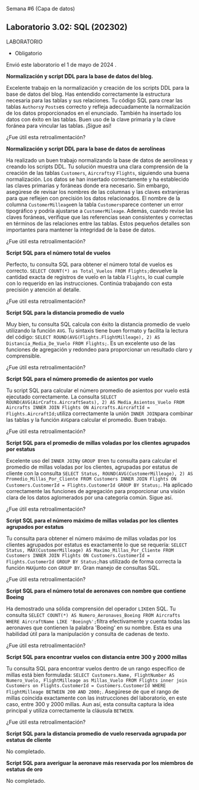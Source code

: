 ﻿
Semana #6 (Capa de datos)

## Laboratorio 3.02: SQL (202302)

LABORATORIO

* Obligatorio
  

Envió este laboratorio el 1 de mayo de 2024 .

**Normalización y script DDL para la base de datos del blog.**

Excelente trabajo en la normalización y creación de los scripts DDL para la base de datos del blog. Has entendido correctamente la estructura necesaria para las tablas y sus relaciones. Tu código SQL para crear las tablas `Authors`y `Posts`es correcto y refleja adecuadamente la normalización de los datos proporcionados en el enunciado. También ha insertado los datos con éxito en las tablas. Buen uso de la clave primaria y la clave foránea para vincular las tablas. ¡Sigue así!

¿Fue útil esta retroalimentación?

**Normalización y script DDL para la base de datos de aerolíneas**

Ha realizado un buen trabajo normalizando la base de datos de aerolíneas y creando los scripts DDL. Tu solución muestra una clara comprensión de la creación de las tablas `Customers`, `Aircrafts`y `Flights`, siguiendo una buena normalización. Los datos se han insertado correctamente y ha establecido las claves primarias y foráneas donde era necesario. Sin embargo, asegúrese de revisar los nombres de las columnas y las claves extranjeras para que reflejen con precisión los datos relacionados. El nombre de la columna `CustomerMilleage`en la tabla `Customers`parece contener un error tipográfico y podría ajustarse a `CustomerMileage`. Además, cuando revise las claves foráneas, verifique que las referencias sean consistentes y correctas en términos de las relaciones entre las tablas. Estos pequeños detalles son importantes para mantener la integridad de la base de datos.

¿Fue útil esta retroalimentación?

**Script SQL para el número total de vuelos**

Perfecto, tu consulta SQL para obtener el número total de vuelos es correcto. `SELECT COUNT(*) as Total_Vuelos FROM Flights;`devuelve la cantidad exacta de registros de vuelo en la tabla `Flights`, lo cual cumple con lo requerido en las instrucciones. Continúa trabajando con esta precisión y atención al detalle.

¿Fue útil esta retroalimentación?

**Script SQL para la distancia promedio de vuelo**

Muy bien, tu consulta SQL calcula con éxito la distancia promedio de vuelo utilizando la función `AVG`. Tu sintaxis tiene buen formato y facilita la lectura del código: `SELECT ROUND(AVG(Flights.FlightMilleage), 2) AS Distancia_Media_De_Vuelo FROM Flights;`. Es un excelente uso de las funciones de agregación y redondeo para proporcionar un resultado claro y comprensible.

¿Fue útil esta retroalimentación?

**Script SQL para el número promedio de asientos por vuelo**

Tu script SQL para calcular el número promedio de asientos por vuelo está ejecutado correctamente. La consulta `SELECT ROUND(AVG(AirCrafts.AircraftSeats), 2) AS Media_Asientos_Vuelo FROM Aircrafts INNER JOIN Flights ON Aircrafts.AircraftId = Flights.AircraftId;`utiliza correctamente la unión `INNER JOIN`para combinar las tablas y la función `AVG`para calcular el promedio. Buen trabajo.

¿Fue útil esta retroalimentación?

**Script SQL para el promedio de millas voladas por los clientes agrupados por estatus**

Excelente uso del `INNER JOIN`y `GROUP BY`en tu consulta para calcular el promedio de millas voladas por los clientes, agrupadas por estatus de cliente con la consulta `SELECT Status, ROUND(AVG(CustomerMilleage), 2) AS Promedio_Millas_Por_Cliente FROM Customers INNER JOIN Flights ON Customers.CustomerId = Flights.CustomerId GROUP BY Status;`. Ha aplicado correctamente las funciones de agregación para proporcionar una visión clara de los datos aglomerados por una categoría común. Sigue así.

¿Fue útil esta retroalimentación?

**Script SQL para el número máximo de millas voladas por los clientes agrupados por estatus**

Tu consulta para obtener el número máximo de millas voladas por los clientes agrupados por estatus es exactamente lo que se requería: `SELECT Status, MAX(CustomerMilleage) AS Maximo_Millas_Por_Cliente FROM Customers INNER JOIN Flights ON Customers.CustomerId = Flights.CustomerId GROUP BY Status;`has utilizado de forma correcta la función `MAX`junto con `GROUP BY`. Gran manejo de consultas SQL.

¿Fue útil esta retroalimentación?

**Script SQL para el número total de aeronaves con nombre que contiene Boeing**

Ha demostrado una sólida comprensión del operador `LIKE`en SQL. Tu consulta `SELECT COUNT(*) AS Numero_Aeronaves_Boeing FROM Aircrafts WHERE AircraftName LIKE 'Boeing%';`filtra efectivamente y cuenta todas las aeronaves que contienen la palabra 'Boeing' en su nombre. Esta es una habilidad útil para la manipulación y consulta de cadenas de texto.

¿Fue útil esta retroalimentación?

**Script SQL para encontrar vuelos con distancia entre 300 y 2000 millas**

Tu consulta SQL para encontrar vuelos dentro de un rango específico de millas está bien formulada: `SELECT Customers.Name, FlightNumber AS Numero_Vuelo, FlightMilleage as Millas_Vuelo FROM Flights inner join Customers on Flights.CustomerId = Customers.CustomerId WHERE FlightMilleage BETWEEN 200 AND 2000;`. Asegúrese de que el rango de millas coincida exactamente con las instrucciones del laboratorio, en este caso, entre 300 y 2000 millas. Aun así, esta consulta captura la idea principal y utiliza correctamente la cláusula `BETWEEN`.

¿Fue útil esta retroalimentación?

**Script SQL para la distancia promedio de vuelo reservada agrupada por estatus de cliente**

No completado.

**Script SQL para averiguar la aeronave más reservada por los miembros de estatus de oro**

No completado.

